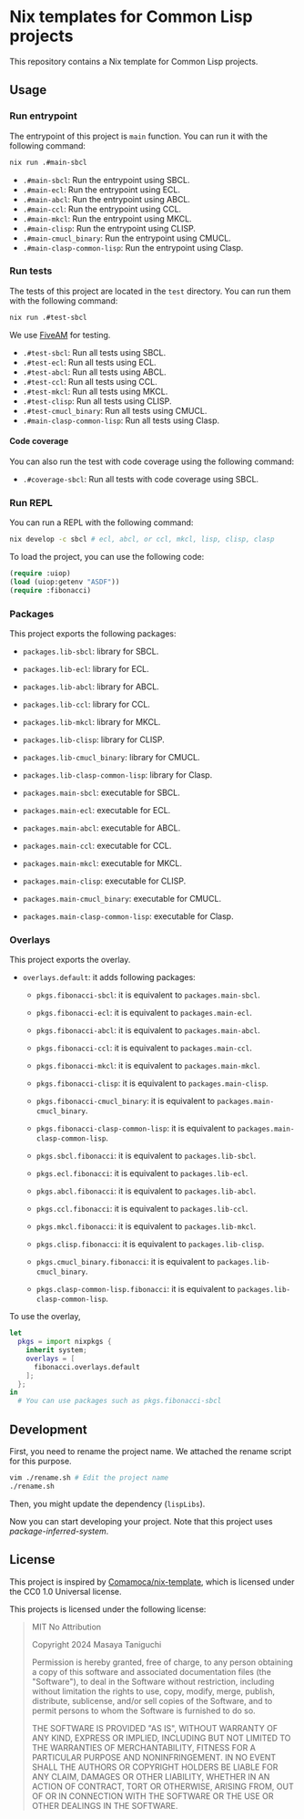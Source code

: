 # Nix templates for Common Lisp projects

This repository contains a Nix template for Common Lisp projects.

## Usage

### Run entrypoint

The entrypoint of this project is `main` function.
You can run it with the following command:

```sh
nix run .#main-sbcl
```

- `.#main-sbcl`: Run the entrypoint using SBCL.
- `.#main-ecl`: Run the entrypoint using ECL.
- `.#main-abcl`: Run the entrypoint using ABCL.
- `.#main-ccl`: Run the entrypoint using CCL.
- `.#main-mkcl`: Run the entrypoint using MKCL.
- `.#main-clisp`: Run the entrypoint using CLISP.
- `.#main-cmucl_binary`: Run the entrypoint using CMUCL.
- `.#main-clasp-common-lisp`: Run the entrypoint using Clasp.

### Run tests

The tests of this project are located in the `test` directory.
You can run them with the following command:

```sh
nix run .#test-sbcl
```

We use [FiveAM](https://github.com/lispci/fiveam) for testing.

- `.#test-sbcl`: Run all tests using SBCL.
- `.#test-ecl`: Run all tests using ECL.
- `.#test-abcl`: Run all tests using ABCL.
- `.#test-ccl`: Run all tests using CCL.
- `.#test-mkcl`: Run all tests using MKCL.
- `.#test-clisp`: Run all tests using CLISP.
- `.#test-cmucl_binary`: Run all tests using CMUCL.
- `.#main-clasp-common-lisp`: Run all tests using Clasp.

#### Code coverage

You can also run the test with code coverage using the following command:

- `.#coverage-sbcl`: Run all tests with code coverage using SBCL.

### Run REPL

You can run a REPL with the following command:

```sh
nix develop -c sbcl # ecl, abcl, or ccl, mkcl, lisp, clisp, clasp
```

To load the project, you can use the following code:

```lisp
(require :uiop)
(load (uiop:getenv "ASDF"))
(require :fibonacci)
```

### Packages

This project exports the following packages:

- `packages.lib-sbcl`: library for SBCL.
- `packages.lib-ecl`: library for ECL.
- `packages.lib-abcl`: library for ABCL.
- `packages.lib-ccl`: library for CCL.
- `packages.lib-mkcl`: library for MKCL.
- `packages.lib-clisp`: library for CLISP.
- `packages.lib-cmucl_binary`: library for CMUCL.
- `packages.lib-clasp-common-lisp`: library for Clasp.

- `packages.main-sbcl`: executable for SBCL.
- `packages.main-ecl`: executable for ECL.
- `packages.main-abcl`: executable for ABCL.
- `packages.main-ccl`: executable for CCL.
- `packages.main-mkcl`: executable for MKCL.
- `packages.main-clisp`: executable for CLISP.
- `packages.main-cmucl_binary`: executable for CMUCL.
- `packages.main-clasp-common-lisp`: executable for Clasp.

### Overlays

This project exports the overlay.

- `overlays.default`: it adds following packages:
  - `pkgs.fibonacci-sbcl`: it is equivalent to `packages.main-sbcl`.
  - `pkgs.fibonacci-ecl`: it is equivalent to `packages.main-ecl`.
  - `pkgs.fibonacci-abcl`: it is equivalent to `packages.main-abcl`.
  - `pkgs.fibonacci-ccl`: it is equivalent to `packages.main-ccl`.
  - `pkgs.fibonacci-mkcl`: it is equivalent to `packages.main-mkcl`.
  - `pkgs.fibonacci-clisp`: it is equivalent to `packages.main-clisp`.
  - `pkgs.fibonacci-cmucl_binary`: it is equivalent to `packages.main-cmucl_binary`.
  - `pkgs.fibonacci-clasp-common-lisp`: it is equivalent to `packages.main-clasp-common-lisp`.

  - `pkgs.sbcl.fibonacci`: it is equivalent to `packages.lib-sbcl`.
  - `pkgs.ecl.fibonacci`: it is equivalent to `packages.lib-ecl`.
  - `pkgs.abcl.fibonacci`: it is equivalent to `packages.lib-abcl`.
  - `pkgs.ccl.fibonacci`: it is equivalent to `packages.lib-ccl`.
  - `pkgs.mkcl.fibonacci`: it is equivalent to `packages.lib-mkcl`.
  - `pkgs.clisp.fibonacci`: it is equivalent to `packages.lib-clisp`.
  - `pkgs.cmucl_binary.fibonacci`: it is equivalent to `packages.lib-cmucl_binary`.
  - `pkgs.clasp-common-lisp.fibonacci`: it is equivalent to `packages.lib-clasp-common-lisp`.

To use the overlay,

```nix
let
  pkgs = import nixpkgs {
    inherit system;
    overlays = [
      fibonacci.overlays.default
    ];
  };
in
  # You can use packages such as pkgs.fibonacci-sbcl
```

## Development

First, you need to rename the project name.
We attached the rename script for this purpose.

```sh
vim ./rename.sh # Edit the project name
./rename.sh
```

Then, you might update the dependency (`lispLibs`).

Now you can start developing your project.
Note that this project uses _package-inferred-system_.

## License

This project is inspired by
[Comamoca/nix-template](https://github.com/Comamoca/scaffold/tree/main/cl-nix),
which is licensed under the CC0 1.0 Universal license.

This projects is licensed under the following license:

>
> MIT No Attribution
>
> Copyright 2024 Masaya Taniguchi
>
> Permission is hereby granted, free of charge, to any person obtaining a copy of this
> software and associated documentation files (the "Software"), to deal in the Software
> without restriction, including without limitation the rights to use, copy, modify,
> merge, publish, distribute, sublicense, and/or sell copies of the Software, and to
> permit persons to whom the Software is furnished to do so.
>
> THE SOFTWARE IS PROVIDED "AS IS", WITHOUT WARRANTY OF ANY KIND, EXPRESS OR IMPLIED,
> INCLUDING BUT NOT LIMITED TO THE WARRANTIES OF MERCHANTABILITY, FITNESS FOR A
> PARTICULAR PURPOSE AND NONINFRINGEMENT. IN NO EVENT SHALL THE AUTHORS OR COPYRIGHT
> HOLDERS BE LIABLE FOR ANY CLAIM, DAMAGES OR OTHER LIABILITY, WHETHER IN AN ACTION
> OF CONTRACT, TORT OR OTHERWISE, ARISING FROM, OUT OF OR IN CONNECTION WITH THE
> SOFTWARE OR THE USE OR OTHER DEALINGS IN THE SOFTWARE.

